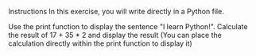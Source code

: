 Instructions
In this exercise, you will write directly in a Python file.

Use the print function to display the sentence "I learn Python!".
Calculate the result of 17 + 35 * 2 and display the result (You can place the calculation directly within the print function to display it)
